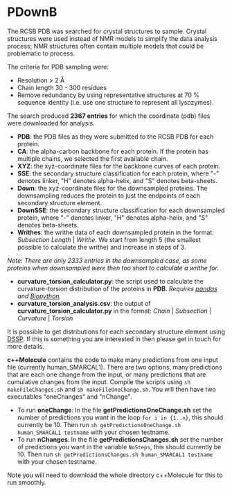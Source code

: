 # PDownB

The RCSB PDB was searched for crystal structures to sample. Crystal structures were used instead of NMR models to simplify the data analysis process; NMR structures often contain multiple models that could be problematic to process.

The criteria for PDB sampling were:

- Resolution > 2 Å
- Chain length 30 - 300 residues
- Remove redundancy by using representative structures at 70 % sequence identity (i.e. use one structure to represent all lysozymes).

The search produced **2367 entries** for which the coordinate (pdb) files were downloaded for analysis.
- **PDB**: the PDB files as they were submitted to the RCSB PDB for each protein.
- **CA**: the alpha-carbon backbone for each protein. If the protein has multiple chains, we selected the first available chain.
- **XYZ**: the xyz-coordinate files for the backbone curves of each protein.
- **SSE**: the secondary structure classification for each protein, where "-" denotes linker, "H" denotes alpha-helix, and "S" denotes beta-sheets.
- **Down**: the xyz-coordinate files for the downsampled proteins. The downsampling reduces the protein to just the endpoints of each secondary structure element.
- **DownSSE**: the secondary structure classification for each downsampled protein, where "-" denotes linker, "H" denotes alpha-helix, and "S" denotes beta-sheets.
- **Writhes**: the writhe data of each downsampled protein in the format: *Subsection Length* | *Writhe*. We start from length 5 (the smallest possible to calculate the writhe) and increase in steps of 3.

*Note: There are only 2333 entries in the downsampled case, as some proteins when downsampled were then too short to calculate a writhe for.*

- **curvature_torsion_calculator.py**: the script used to calculate the curvature-torsion distribution of the proteins in **PDB**. *Requires [pandas](https://pandas.pydata.org/) and [Biopython](https://biopython.org/).*
- **curvature_torsion_analysis.csv**: the output of **curvature_torsion_calculator.py** in the format: *Chain* | *Subsection* | *Curvature* | *Torsion*

It is possible to get distributions for each secondary structure element using [DSSP](https://swift.cmbi.umcn.nl/gv/dssp/). If this is something you are interested in then please get in touch for more details.

**c++Molecule** contains the code to make many predictions from one input file (currently human_SMARCAL1). There are two options, many predictions that are each one change from the input, or many predictions that are cumulative changes from the input. Compile the scripts using `sh makeFileChanges.sh` and `sh makeFileOneChange.sh`. You will then have two executables "oneChanges" and "nChange".
- To run **oneChange**: In the file **getPredictionsOneChange.sh** set the number of predictions you want in the loop `for i in {1..n}`, this should currently be 10. Then run `sh getPredictionsOneChange.sh human_SMARCAL1 testname` with your chosen testname.
- To run **nChanges**: In the file **getPredictionsChanges.sh** set the number of predictions you want in the variable `NoSteps`, this should currently be 10. Then run `sh getPredictionsChanges.sh human_SMARCAL1 testname` with your chosen testname.

Note you will need to download the whole directory c++Molecule for this to run smoothly. 
